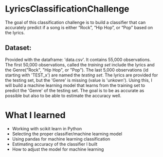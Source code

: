 # LyricsClassificationChallenge

The goal of this classification challenge is to build a classifier that can accurately predict if a song is either “Rock”, “Hip Hop”, or “Pop” based on the lyrics.

## Dataset:

Provided with the dataframe: 'data.csv'. It contains 55,000 observations. The first 50,000 observations, called the _training set_ include the lyrics and the Genre("Rock", "Hip Hop", or "Pop"). The last 5,000 observations (id starting with 'TEST_x') are named the _testing set_. The lyrics are provided for the testing set, but the 'Genre' is missing (value is  'unkown'). Using this, I will build a machine learning model that learns from the training set to predict the 'Genre' of the testing set. The goal is to be as accurate as possible but also to be able to estimate the accuracy well.

# What I learned

* Working with scikit learn in Python
* Selecting the proper classifier/machine learning model
* Using pandas for machine learning classification
* Estimating accuracy of the classifier I built
* How to adjust the model for machine learning
